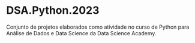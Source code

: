 # DSA.Python.2023
Conjunto de projetos elaborados como atividade no curso de Python para Análise de Dados e Data Science da Data Science Academy.
